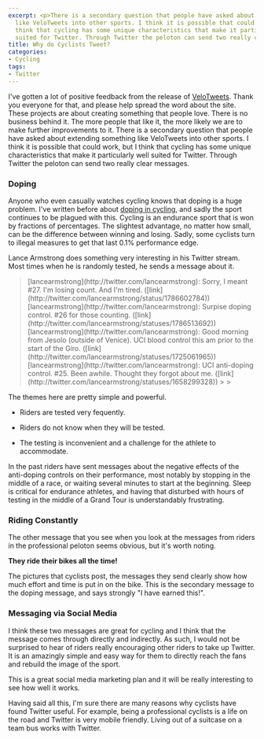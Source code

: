 ```yaml
---
excerpt: <p>There is a secondary question that people have asked about extending something
  like VeloTweets into other sports. I think it is possible that could work, but I
  think that cycling has some unique characteristics that make it particularly well
  suited for Twitter. Through Twitter the peloton can send two really clear messages.</p>
title: Why do Cyclists Tweet?
categories:
- Cycling
tags:
- Twitter
---
```


I've gotten a lot of positive feedback from the release of [VeloTweets](http://www.velotweets.com/). Thank you everyone for that, and please help spread the word about the site. These projects are about creating something that people love. There is no business behind it. The more people that like it, the more likely we are to make further improvements to it.
There is a secondary question that people have asked about extending something like VeloTweets into other sports. I think it is possible that could work, but I think that cycling has some unique characteristics that make it particularly well suited for Twitter. Through Twitter the peloton can send two really clear messages.

<!-- more -->

### Doping

Anyone who even casually watches cycling knows that doping is a huge problem. I've written before about [doping in cycling](/thingelstad/doping-in-the-tour), and sadly the sport continues to be plagued with this. Cycling is an endurance sport that is won by fractions of percentages. The slightest advantage, no matter how small, can be the difference between winning and losing. Sadly, some cyclists turn to illegal measures to get that last 0.1% performance edge.

Lance Armstrong does something very interesting in his Twitter stream. Most times when he is randomly tested, he sends a message about it.

<blockquote>[lancearmstrong](http://twitter.com/lancearmstrong): Sorry, I meant #27. I'm losing count. And I'm tired. ([link](http://twitter.com/lancearmstrong/status/1786602784))
[lancearmstrong](http://twitter.com/lancearmstrong): Surpise doping control. #26 for those counting. ([link](http://twitter.com/lancearmstrong/statuses/1786513692))
[lancearmstrong](http://twitter.com/lancearmstrong): Good morning from Jesolo (outside of Venice). UCI blood control this am prior to the start of the Giro. ([link](http://twitter.com/lancearmstrong/statuses/1725061965))
[lancearmstrong](http://twitter.com/lancearmstrong): UCI anti-doping control. #25. Been awhile. Thought they forgot about me. ([link](http://twitter.com/lancearmstrong/statuses/1658299328))
> 
> </blockquote>

The themes here are pretty simple and powerful.



  * Riders are tested very fequently.


  * Riders do not know when they will be tested.


  * The testing is inconvenient and a challenge for the athlete to accommodate.

In the past riders have sent messages about the negative effects of the anti-doping controls on their performance, most notably by stopping in the middle of a race, or waiting several minutes to start at the beginning. Sleep is critical for endurance athletes, and having that disturbed with hours of testing in the middle of a Grand Tour is understandably frustrating.

### Riding Constantly

The other message that you see when you look at the messages from riders in the professional peloton seems obvious, but it's worth noting.

**They ride their bikes all the time!**

The pictures that cyclists post, the messages they send clearly show how much effort and time is put in on the bike. This is the secondary message to the doping message, and says strongly "I have earned this!".

### Messaging via Social Media

I think these two messages are great for cycling and I think that the message comes through directly and indirectly. As such, I would not be surprised to hear of riders really encouraging other riders to take up Twitter. It is an amazingly simple and easy way for them to directly reach the fans and rebuild the image of the sport.

This is a great social media marketing plan and it will be really interesting to see how well it works.

Having said all this, I'm sure there are many reasons why cyclists have found Twitter useful. For example, being a professional cyclists is a life on the road and Twitter is very mobile friendly. Living out of a suitcase on a team bus works with Twitter.
